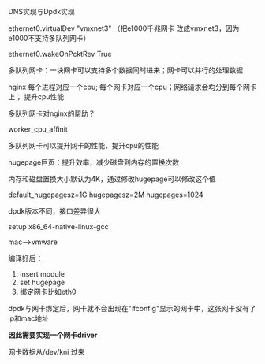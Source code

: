 DNS实现与Dpdk实现

ethernet0.virtualDev  "vmxnet3"  （把e1000千兆网卡 改成vmxnet3，因为e1000不支持多队列网卡）

ethernet0.wakeOnPcktRev True



多队列网卡：一块网卡可以支持多个数据同时进来；网卡可以并行的处理数据

nginx 每个进程对应一个cpu; 每个网卡对应一个cpu；网络请求会均分到每个网卡上； 提升cpu性能



多队列网卡对nginx的帮助？

worker_cpu_affinit  



多队列网卡可以提升网卡的性能，提升cpu的性能



hugepage巨页：提升效率，减少磁盘到内存的置换次数

内存和磁盘置换大小默认为4K，通过修改hugepage可以修改这个值

default_hugepagesz=1G hugepagesz=2M hugepages=1024



dpdk版本不同，接口差异很大



setup    x86_64-native-linux-gcc

mac-->vmware



编译好后：

1. insert module
2. set hugepage
3. 绑定网卡比如eth0







dpdk与网卡绑定后，网卡就不会出现在"ifconfig"显示的网卡中，这张网卡没有了ip和mac地址

**因此需要实现一个网卡driver**





网卡数据从/dev/kni  过来















